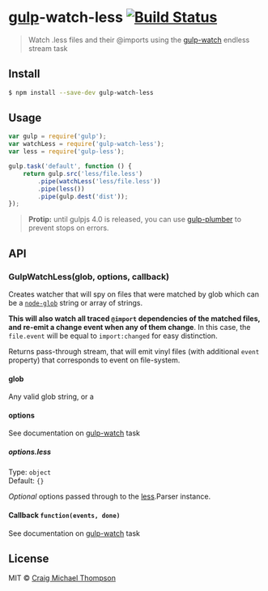 # [gulp](http://gulpjs.com)-watch-less [![Build Status](https://travis-ci.org/Craga89/gulp-watch-less.svg?branch=master)](https://travis-ci.org/Craga89/gulp-watch-less)

> Watch .less files and their @imports using the [gulp-watch](https://github.com/floatdrop/gulp-watch) endless stream task

## Install

```sh
$ npm install --save-dev gulp-watch-less
```


## Usage

```js
var gulp = require('gulp');
var watchLess = require('gulp-watch-less');
var less = require('gulp-less');

gulp.task('default', function () {
	return gulp.src('less/file.less')
		.pipe(watchLess('less/file.less'))
		.pipe(less())
		.pipe(gulp.dest('dist'));
});
```

> __Protip:__ until gulpjs 4.0 is released, you can use [gulp-plumber](https://github.com/floatdrop/gulp-plumber) to prevent stops on errors.


## API

### GulpWatchLess(glob, options, callback)

Creates watcher that will spy on files that were matched by glob which can be a [`node-glob`](https://github.com/isaacs/node-glob) string or array of strings.

**This will also watch all traced `@import` dependencies of the matched files, and re-emit a change event when any of them change**.
In this case, the `file.event` will be equal to `import:changed` for easy distinction.

Returns pass-through stream, that will emit vinyl files (with additional `event` property) that corresponds to event on file-system.

#### glob
Any valid glob string, or a

#### options

See documentation on [gulp-watch](https://github.com/floatdrop/gulp-watch) task

##### options.less

Type: `object`  
Default: `{}`

*Optional* options passed through to the [less](https://github.com/less/less.js).Parser instance.

#### Callback `function(events, done)`

See documentation on [gulp-watch](https://github.com/floatdrop/gulp-watch) task

## License

MIT &copy; [Craig Michael Thompson](https://github.com/Craga89)
